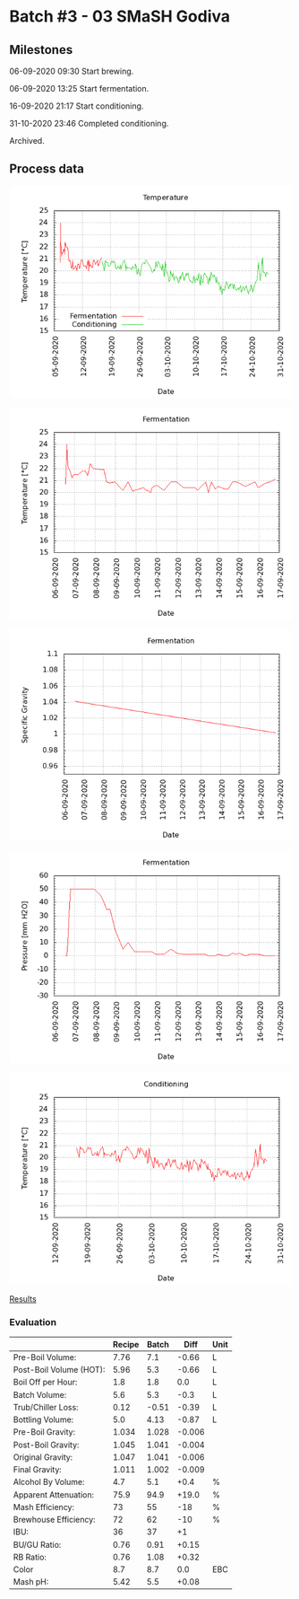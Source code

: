 # Batch #3 - 03 SMaSH Godiva

## Milestones

06-09-2020 09:30 Start brewing.

06-09-2020 13:25 Start fermentation.

16-09-2020 21:17 Start conditioning.

31-10-2020 23:46 Completed conditioning.

Archived.

## Process data

![temperature](temperature.png)

![fermentation](fermentation.png)

![specific gravity](gravity.png)

![pressure](pressure.png)

![conditioning](conditioning.png)

[Results](./Batch_3_03_SMaSH_Godiva_results.pdf)

### Evaluation

|                         | Recipe | Batch | Diff   | Unit |
|-------------------------|--------|-------|--------|------|
| Pre-Boil Volume:        | 7.76   | 7.1   | -0.66  | L    |
| Post-Boil Volume (HOT): | 5.96   | 5.3   | -0.66  | L    |
| Boil Off per Hour:      | 1.8    | 1.8   |  0.0   | L    |
| Batch Volume:           | 5.6    | 5.3   | -0.3   | L    |
| Trub/Chiller Loss:      | 0.12   | -0.51 | -0.39  | L    |
| Bottling Volume:        | 5.0    | 4.13  | -0.87  | L    |
| Pre-Boil Gravity:       | 1.034  | 1.028 | -0.006 |      |
| Post-Boil Gravity:      | 1.045  | 1.041 | -0.004 |      |
| Original Gravity:       | 1.047  | 1.041 | -0.006 |      |
| Final Gravity:          | 1.011  | 1.002 | -0.009 |      |
| Alcohol By Volume:      | 4.7    | 5.1   | +0.4   | %    |
| Apparent Attenuation:   | 75.9   | 94.9  | +19.0  | %    |
| Mash Efficiency:        | 73     | 55    | -18    | %    |
| Brewhouse Efficiency:   | 72     | 62    | -10    | %    |
| IBU:                    | 36     | 37    | +1     |      |
| BU/GU Ratio:            | 0.76   | 0.91  | +0.15  |      |
| RB Ratio:               | 0.76   | 1.08  | +0.32  |      |
| Color                   | 8.7    | 8.7   |  0.0   | EBC  |
| Mash pH:                | 5.42   | 5.5   | +0.08  |      |
